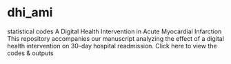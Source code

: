# dhi_ami
statistical codes 
A Digital Health Intervention in Acute Myocardial Infarction This repository accompanies our manuscript analyzing the effect of a digital health intervention on 30-day hospital readmission. Click here to view the codes & outputs
